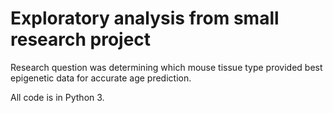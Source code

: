 # Exploratory analysis from small research project

Research question was determining which mouse tissue type provided best epigenetic data for accurate age prediction.

All code is in Python 3.

